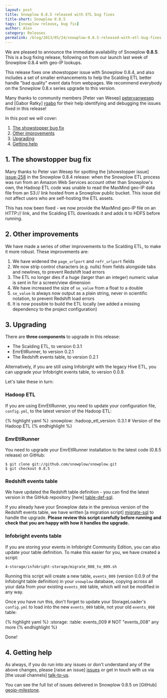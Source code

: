 ```yaml
---
layout: post
title: Snowplow 0.8.5 released with ETL bug fixes
title-short: Snowplow 0.8.5
tags: [snowplow release, bug fix]
author: Alex
category: Releases
permalink: /blog/2013/05/24/snowplow-0.8.5-released-with-etl-bug-fixes
---
```


We are pleased to announce the immediate availability of Snowplow **0.8.5**. This is a bug fixing release, following on from our launch last week of Snowplow 0.8.4 with geo-IP lookups.

This release fixes one showstopper issue with Snowplow 0.8.4, and also includes a set of smaller enhancements to help the Scalding ETL better handle "bad quality" event data from webpages. We recommend everybody on the Snowplow 0.8.x series upgrade to this version.

Many thanks to community members [Peter van Wesep] [petervanwesep] and [Gabor Ratky] [rgabo] for their help identifying and debugging the issues fixed in this release!

In this post we will cover:

1. [The showstopper bug fix](/blog/2013/05/24/snowplow-0.8.5-released-with-etl-bug-fixes#showstopper)
2. [Other improvements](/blog/2013/05/24/snowplow-0.8.5-released-with-etl-bug-fixes#other-improvements)
3. [Upgrading](/blog/2013/05/24/snowplow-0.8.5-released-with-etl-bug-fixes#upgrading)
4. [Getting help](/blog/2013/05/24/snowplow-0.8.5-released-with-etl-bug-fixes#help)

<!--more-->

<h2><a name="showstopper">1. The showstopper bug fix</a></h2>

Many thanks to Peter van Wesep for spotting the [showstopper issue] [issue-258] in the Snowplow 0.8.4 release: when the Snowplow ETL process was run from an Amazon Web Services account other than Snowplow's own, the Hadoop ETL code was unable to read the MaxMind geo-IP data file from an S3:// link hosted from a Snowplow public bucket. This issue did not affect users who are self-hosting the ETL assets.

This has now been fixed - we now provide the MaxMind geo-IP file on an HTTP:// link, and the Scalding ETL downloads it and adds it to HDFS before running.

<h2><a name="other-improvements">2. Other improvements</a></h2>

We have made a series of other improvements to the Scalding ETL, to make it more robust. These improvements are:

1. We have widened the `page_urlport` and `refr_urlport` fields
2. We now strip control characters (e.g. nulls) from fields alongside tabs and newlines, to prevent Redshift load errors
3. The ETL no longer dies if a huge (larger than an integer) numeric value is sent in for a screen/view dimension
4. We have increased the size of `se_value` from a float to a double
5. `se_value` is always now output as a plain string, never in scientific notation, to prevent Redshift load errors
6. It is now possible to build the ETL locally (we added a missing dependency to the project configuration)

<h2><a name="upgrading">3. Upgrading</a></h2>

There are **three components** to upgrade in this release:

* The Scalding ETL, to version 0.3.1
* EmrEtlRunner, to version 0.2.1
* The Redshift events table, to version 0.2.1

Alternatively, if you are still using Infobright with the legacy Hive ETL, you can upgrade your Infobright events table, to version 0.0.9.

Let's take these in turn:

### Hadoop ETL

If you are using EmrEtlRunner, you need to update your configuration file, `config.yml`, to the latest version of the Hadoop ETL:

{% highlight yaml %}
:snowplow:
  :hadoop_etl_version: 0.3.1 # Version of the Hadoop ETL
{% endhighlight %}

### EmrEtlRunner

You need to upgrade your EmrEtlRunner installation to the latest code (0.8.5 release) on GitHub:

    $ git clone git://github.com/snowplow/snowplow.git
    $ git checkout 0.8.5

### Redshift events table

We have updated the Redshift table definition - you can find the latest version in the GitHub repository [here] [table-def-sql].

If you already have your Snowplow data in the previous version of the Redshift events table, we have written [a migration script] [migrate-sql] to handle the upgrade. **Please review this script carefully before running and check that you are happy with how it handles the upgrade.**

### Infobright events table

If you are storing your events in Infobright Community Edition, you can also update your table definition. To make this easier for you, we have created a script:

    4-storage/infobright-storage/migrate_008_to_009.sh

Running this script will create a new table, `events_009` (version 0.0.9 of the Infobright table definition) in your `snowplow` database, copying across all your data from your existing `events_008` table, which will not be modified in any way.

Once you have run this, don't forget to update your StorageLoader's `config.yml` to load into the new `events_009` table, not your old `events_008` table:

{% highlight yaml %}
:storage:
  :table:    events_009 # NOT "events_008" any more
{% endhighlight %}

Done!

<h2><a name="help">4. Getting help</a></h2>

As always, if you do run into any issues or don't understand any of the above changes, please [raise an issue] [issues] or get in touch with us via [the usual channels] [talk-to-us].

You can see the full list of issues delivered in Snowplow 0.8.5 on [GitHub] [geoip-milestone].

[petervanwesep]: https://github.com/petervanwesep
[rgabo]: https://github.com/rgabo

[issue-258]: https://github.com/snowplow/snowplow/issues/258

[table-def-sql]: https://github.com/snowplow/snowplow/blob/master/4-storage/redshift-storage/sql/table-def.sql
[migrate-sql]: https://github.com/snowplow/snowplow/blob/master/4-storage/redshift-storage/sql/migrate_0.2.0_to_0.2.1.sql

[issues]: https://github.com/snowplow/snowplow/issues
[talk-to-us]: https://github.com/snowplow/snowplow/wiki/Talk-to-us
[geoip-milestone]: https://github.com/snowplow/snowplow/issues?milestone=24&page=1&state=closed

